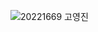 ![20221669 고영진](https://user-images.githubusercontent.com/113004114/202090762-12048c7e-c309-48c4-add3-17af80c319c2.PNG)
